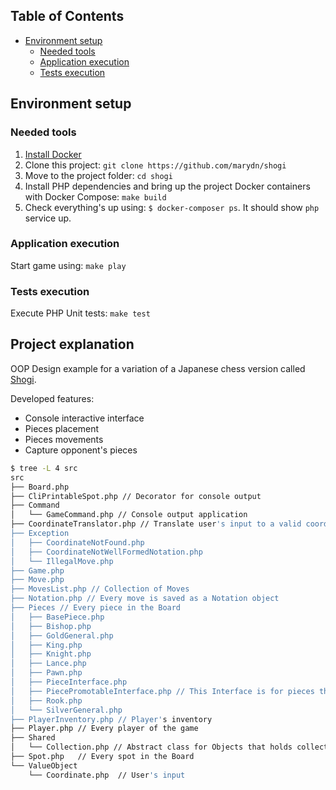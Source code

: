 ## Table of Contents

* [Environment setup](#environment-setup)
  * [Needed tools](#needed-tools)
  * [Application execution](#application-execution)
  * [Tests execution](#tests-execution)
  
## Environment setup

### Needed tools

1. [Install Docker](https://www.docker.com/get-started)
2. Clone this project: `git clone https://github.com/marydn/shogi`
3. Move to the project folder: `cd shogi`
4. Install PHP dependencies and bring up the project Docker containers with Docker Compose: `make build`
5. Check everything's up using: `$ docker-composer ps`. It should show `php` service up.

### Application execution

Start game using: `make play`

### Tests execution

Execute PHP Unit tests: `make test`

## Project explanation

OOP Design example for a variation of a Japanese chess version called [Shogi](https://en.wikipedia.org/wiki/Shogi).

Developed features:

  * Console interactive interface
  * Pieces placement
  * Pieces movements
  * Capture opponent's pieces
    
```bash
$ tree -L 4 src
src
├── Board.php
├── CliPrintableSpot.php // Decorator for console output
├── Command
│   └── GameCommand.php // Console output application
├── CoordinateTranslator.php // Translate user's input to a valid coordinate to handle internally
├── Exception
│   ├── CoordinateNotFound.php
│   ├── CoordinateNotWellFormedNotation.php
│   └── IllegalMove.php
├── Game.php
├── Move.php
├── MovesList.php // Collection of Moves
├── Notation.php // Every move is saved as a Notation object
├── Pieces // Every piece in the Board
│   ├── BasePiece.php
│   ├── Bishop.php
│   ├── GoldGeneral.php
│   ├── King.php
│   ├── Knight.php
│   ├── Lance.php
│   ├── Pawn.php
│   ├── PieceInterface.php
│   ├── PiecePromotableInterface.php // This Interface is for pieces that can be promoted
│   ├── Rook.php
│   └── SilverGeneral.php
├── PlayerInventory.php // Player's inventory
├── Player.php // Every player of the game
├── Shared
│   └── Collection.php // Abstract class for Objects that holds collections
├── Spot.php   // Every spot in the Board
└── ValueObject
    └── Coordinate.php  // User's input
```